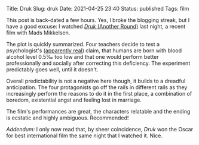 Title: Druk
Slug: druk
Date: 2021-04-25 23:40
Status: published
Tags: film

This post is back-dated a few hours. Yes, I broke the blogging streak, but I have a good excuse: I watched
[_Druk_ (Another Round)](https://en.wikipedia.org/wiki/Another_Round_(film)) last night, a recent film
with Mads Mikkelsen.

The plot is quickly summarized. Four teachers decide to test a psychologist's 
([apparently real](https://en.wikipedia.org/wiki/Finn_Sk%C3%A5rderud))
claim, that humans are born with blood alcohol level 0.5‰ too low and that one would perform better
professionally and socially after correcting this deficiency. The experiment predictably goes well, until it doesn't.

Overall predictability is not a negative here though, it builds to a dreadful anticipation. The four protagonists
go off the rails in different rails as they increasingly perform the reasons to do it in the first place, a
combination of boredom, existential angst and feeling lost in marriage.

The film's performances are great, the characters relatable and the ending is ecstatic and highly ambiguous. Recommended!

_Addendum:_ I only now read that, by sheer coincidence, _Druk_ won the Oscar for best international film the same night
that I watched it. Nice.
